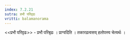 ```yaml
---
index: 7.2.21
sutra: प्रभौ परिवृढः
vritti: balamanorama
---
```


<<प्रभौ परिवृढः>> - प्रभौ परिबृढः । प्राग्वदिति । तकारढत्वसय् हलोपस्य चेत्यर्थः । 